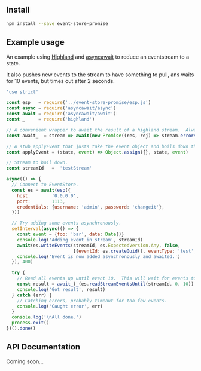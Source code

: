 Install
-------

```bash
npm install --save event-store-promise
```

Example usage
-------------

An example using [Highland](http://highlandjs.org/) and
[asyncawait](https://github.com/yortus/asyncawait) to reduce an eventstream to a state.

It also pushes new events to the stream to have something to pull, ans waits for 10 events, but
times out after 2 seconds.

```javascript
'use strict'

const esp   = require('../event-store-promise/esp.js')
const async = require('asyncawait/async')
const await = require('asyncawait/await')
const _     = require('highland')

// A convenient wrapper to await the result of a highland stream.  Always gives an array though.
const await_  = stream => await(new Promise((res, rej) => stream.errors(rej).toArray(res)))

// A stub applyEvent that justs take the event object and boils down the latest value of each key.
const applyEvent = (state, event) => Object.assign({}, state, event)

// Stream to boil down.
const streamId   =  'testStream'

async(() => {
  // Connect to EventStore.
  const es = await(esp({
    host:        '0.0.0.0',
    port:        1113,
    credentials: {username: 'admin', password: 'changeit'},
  }))

  // Try adding some events asynchronously.
  setInterval(async(() => {
    const event = {foo: 'bar', date: Date()}
    console.log('Adding event in stream', streamId)
    await(es.writeEvents(streamId, es.ExpectedVersion.Any, false,
                         [{eventId: es.createGuid(), eventType: 'test', data: event}]))
    console.log('Event is now added asynchronously and awaited.')
  }), 400)

  try {
    // Read all events up until event 10.  This will wait for events to come in.
    const result = await_(_(es.readStreamEventsUntil(streamId, 0, 10)).reduce(0, applyEvent))
    console.log('Got result', result)
  } catch (err) {
    // Catching errors, probably timeout for too few events.
    console.log('Caught error', err)
  }
  console.log('\nAll done.')
  process.exit()
})().done()
```

API Documentation
-----------------

Coming soon…
